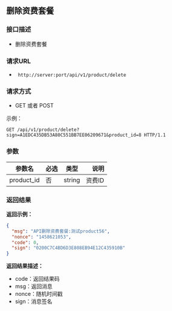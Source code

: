 ## 删除资费套餐


### 接口描述

- 删除资费套餐

### 请求URL

- ` http://server:port/api/v1/product/delete `

### 请求方式

- GET 或者 POST

示例：


    GET /api/v1/product/delete?sign=A1EDC435DB53A80C551BB7EE06209671&product_id=8 HTTP/1.1

### 参数

| 参数名 | 必选 | 类型 | 说明 |
|---|:---|:---:|---:|
| product_id | 否 | string |资费ID |

### 返回结果

**返回示例：**

~~~json
{
  "msg": "API删除资费套餐:测试product56",
  "nonce": "1458621053",
  "code": 0,
  "sign": "0200C7C4BD6D3E808EB94E12C435910B"
}
  ~~~

**返回结果描述：**

- code：返回结果码
- msg：返回消息
- nonce：随机时间戳
- sign：消息签名

